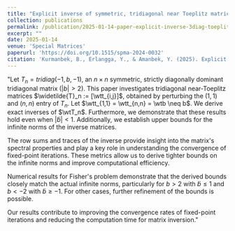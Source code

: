 ```yaml
---
title: "Explicit inverse of symmetric, tridiagonal near Toeplitz matrices with strictly diagonally dominant Toeplitz part"
collection: publications
permalink: /publication/2025-01-14-paper-explicit-inverse-3diag-toeplitz-strictly-diag
excerpt: ""
date: 2025-01-14
venue: 'Special Matrices'
paperurl: 'https://doi.org/10.1515/spma-2024-0032'
citation: 'Kurmanbek, B., Erlangga, Y., & Amanbek, Y. (2025). Explicit inverse of symmetric, tridiagonal near Toeplitz matrices with strictly diagonally dominant Toeplitz part. Special Matrices, 13(1), 20240032.'
---
```


"Let $T_n = tridiag(-1,b,-1)$, an $n\times n$ symmetric, strictly diagonally dominant tridiagonal matrix ($|b| > 2$). This paper investigates tridiagonal near-Toeplitz matrices $\widetilde{T}_n := [\wtt_{i,j}]$, obtained by perturbing the $(1,1)$ and $(n,n)$ entry of $T_n$. Let  $\wtt_{1,1} = \wtt_{n,n} = \wtb \neq b$. We derive exact inverses of $\wtT_n$. Furthermore, we demonstrate that these results hold even when $|\widetilde{b}| < 1$. Additionally, we establish upper bounds for the infinite norms of the inverse matrices.
  
  The row sums and traces of the inverse provide insight into the matrix's spectral properties and play a key role in understanding the convergence of fixed-point iterations. These metrics allow us to derive tighter bounds on the infinite norms and improve computational efficiency.


Numerical results for Fisher's problem demonstrate that the derived bounds closely match the actual infinite norms, particularly for $b > 2$ with $\widetilde{b} \leq 1$ and $b < -2$ with $\widetilde{b} \geq -1$. For other cases, further refinement of the bounds is possible.
    

Our results contribute to improving the convergence rates of fixed-point iterations and reducing the computation time for matrix inversion."

